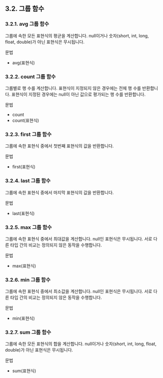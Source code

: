 ## 3.2. 그룹 함수

### 3.2.1. avg 그룹 함수

그룹에 속한 모든 표현식의 평균을 계산합니다. null이거나 숫자(short, int, long, float, double)가 아닌 표현식은 무시됩니다.

문법

* avg(표현식)

### 3.2.2. count 그룹 함수

그룹별로 행 수를 계산합니다. 표현식이 지정되지 않은 경우에는 전체 행 수를 반환합니다. 표현식이 지정된 경우에는 null이 아닌 값으로 평가되는 행 수를 반환합니다.

문법

* count
* count(표현식)

### 3.2.3. first 그룹 함수

그룹에 속한 표현식 중에서 첫번째 표현식의 값을 반환합니다.

문법

* first(표현식)

### 3.2.4. last 그룹 함수

그룹에 속한 표현식 중에서 마지막 표현식의 값을 반환합니다.

문법

* last(표현식)

### 3.2.5. max 그룹 함수

그룹에 속한 표현식 중에서 최대값을 계산합니다. null인 표현식은 무시됩니다. 서로 다른 타입 간의 비교는 정의되지 않은 동작을 수행합니다.

문법

* max(표현식)

### 3.2.6. min 그룹 함수

그룹에 속한 표현식 중에서 최소값을 계산합니다. null인 표현식은 무시됩니다. 서로 다른 타입 간의 비교는 정의되지 않은 동작을 수행합니다.

문법

* min(표현식)


### 3.2.7. sum 그룹 함수

그룹에 속한 모든 표현식의 합을 계산합니다. null이거나 숫자(short, int, long, float, double)가 아닌 표현식은 무시됩니다.

문법

* sum(표현식)

